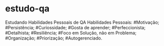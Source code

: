 # estudo-qa
Estudando Habilidades Pessoais de QA
Habilidades Pessoais:
#Motivação;
#Persistência;
#Curiossidade;
#Gosta de aprender;
#Perfeccionista;
#Detalhista;
#Resiliência;
#Foco em Solução, não em Problema;
#Organização;
#Priorização;
#Autogerenciado.
